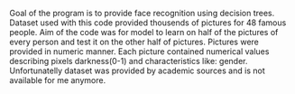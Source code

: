 Goal of the program is to provide face recognition using decision trees. Dataset used with this code provided thousends of pictures for 48 famous people. Aim of the code was for model to learn on half of the pictures of every person and test it on the other half of pictures. Pictures were provided in numeric manner. Each picture contained numerical values describing pixels darkness(0-1) and characteristics like: gender. Unfortunatelly dataset was provided by academic sources and is not available for me anymore.
